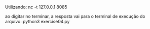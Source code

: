 Utilizando:
nc -t 127.0.0.1 8085

ao digitar no terminar, a resposta vai para o terminal de execução do arquivo: python3 exercise04.py
